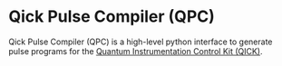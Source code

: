# Qick Pulse Compiler (QPC)
Qick Pulse Compiler (QPC) is a high-level python interface to generate pulse programs for the [Quantum Instrumentation Control Kit (QICK)](https://github.com/openquantumhardware/qick).
